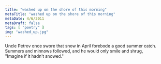 ```yaml
---
title: "washed up on the shore of this morning"
metaTitle: "washed up on the shore of this morning"
metaDate: 4/6/2011
metaDraft: false
tags: [ "poetry" ]
img: "washed_up.jpg"
---
```


Uncle Petrov once swore that snow in April forebode a good summer catch. Summers and minnows followed, and he would only smile and shrug, "Imagine if it hadn't snowed."
